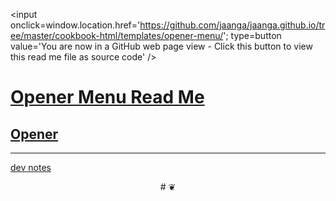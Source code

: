 ﻿<span style=display:none; >[You are now in a GitHub source code view - click this link to view this read me file as a web page]
( http://jaanga.github.io/cookbook-html/templates/opener-menu/ "View file as a web page." ) </span>
<input onclick=window.location.href='https://github.com/jaanga/jaanga.github.io/tree/master/cookbook-html/templates/opener-menu/'; type=button  value='You are now in a GitHub web page view - Click this button to view this read me file as source code' />

<!--
[Jaanga]( http://jaanga.github.io ) » [XXXXXX]( http://jaanga.github.io/XXXXXX/  ) » 
-->

[Opener Menu Read Me]( index.html#readme.md )
===


## [Opener]( index.html )

***

[dev notes]( index.html#dev-notes.md )

<center title="dingbat" >
# <a href=javascript:window.scrollTo(0,0); style=text-decoration:none; > ❦ </a>
</center>